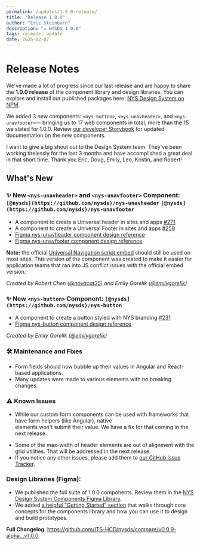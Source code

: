 ```yaml
---
permalink: /updates/1.0.0-release/
title: "Release 1.0.0"
author: "Eric Steinborn"
description: "★ NYSDS 1.0.0"
tags: release, update
date: 2025-02-07
---
```


# Release Notes

We've made a lot of progress since our last release and are happy to share the **1.0.0 release** of the component library and design libraries. You can explore and install our published packages here: [NYS Design System on NPM](https://www.npmjs.com/org/nysds).

We added 3 new components: `<nys-button>`, `<nys-unavheader>`, and `<nys-unavfooter>`— bringing us to 17 web components in total, more than the 15 we slated for 1.0.0. Review [our developer Storybook](https://its-hcd.github.io/nysds/?path=/docs/components-unavfooter--docs) for updated documentation on the new components.

I want to give a big shout out to the Design System team. They've been working tirelessly for the last 3 months and have accomplished a great deal in that short time. Thank you Eric, Doug, Emily, Leo, Kristin, and Robert!

## What's New 

### ✨ New `<nys-unavheader>` and `<nys-unavfooter>` Component: `[@nysds](https://github.com/nysds)/nys-unavheader` `[@nysds](https://github.com/nysds)/nys-unavfooter`

- A component to create a Universal header in sites and apps [#271](https://github.com/its-hcd/nysds/issues/271)
- A component to create a Universal Footer in sites and apps [#259](https://github.com/its-hcd/nysds/issues/259)
- [Figma nys-unavheader component design reference](https://www.figma.com/design/0ogYpymUPQQfhELthntNbt/%F0%9F%92%A0-NYSDS-%2F-Components?node-id=1616-6759&t=wCig8fhbifh6ryK0-1)
- [Figma nys-unavfooter component design reference](https://www.figma.com/design/0ogYpymUPQQfhELthntNbt/%F0%9F%92%A0-NYSDS-%2F-Components?node-id=3568-16435&t=wCig8fhbifh6ryK0-1)

**Note:** the official [Universal Navigation script embed](https://github.com/ITS-HCD/unav-next) should still be used on most sites. This version of the component was created to make it easier for application teams that ran into JS conflict issues with the official embed version.

_Created by Robert Chen ([@novacat35](https://github.com/novacat35)) and Emily Gorelik ([@emilygorelik](https://github.com/emilygorelik))_

### ✨ New `<nys-button>` Component: `[@nysds](https://github.com/nysds)/nys-button`

- A component to create a button styled with NYS branding [#231](https://github.com/its-hcd/nysds/issues/231)
- [Figma nys-button component design reference](https://www.figma.com/design/0ogYpymUPQQfhELthntNbt/%F0%9F%92%A0-NYSDS-%2F-Components?node-id=1613-6370&t=wCig8fhbifh6ryK0-1)

_Created by Emily Gorelik ([@emilygorelik](https://github.com/emilygorelik))_

### 🛠 Maintenance and Fixes

- Form fields should now bubble up their values in Angular and React-based applications.
- Many updates were made to various elements with no breaking changes.

### ⚠️ Known Issues

-  While our custom form components can be used with frameworks that have form helpers (like Angular), native <form> elements won't submit their value. We have a fix for that coming in the next release.
- Some of the max-width of header elements are out of alignment with the grid utilities. That will be addressed in the next release.
- If you notice any other issues, please add them to [our GitHub Issue Tracker](https://github.com/ITS-HCD/nysds/issues).

### Design Libraries (Figma):

- We published the full suite of 1.0.0 components. Review them in the [NYS Design System Components Figma Library](https://www.figma.com/design/0ogYpymUPQQfhELthntNbt/%F0%9F%92%A0-NYSDS-%2F-Components?node-id=20-40&t=wCig8fhbifh6ryK0-1).
- We added [a helpful "Getting Started" section](https://www.figma.com/design/0ogYpymUPQQfhELthntNbt/%F0%9F%92%A0-NYSDS-%2F-Components?node-id=7598-2784&t=wCig8fhbifh6ryK0-1) that walks through core concepts for the components library and how you can use it to design and build prototypes.

**Full Changelog**: https://github.com/ITS-HCD/nysds/compare/v0.0.9-alpha...v1.0.0
